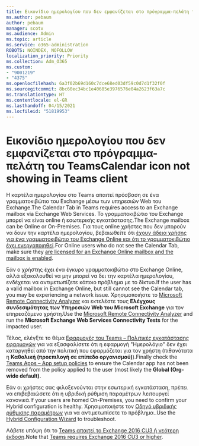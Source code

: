```yaml
---
title: Εικονίδιο ημερολογίου που δεν εμφανίζεται στο πρόγραμμα-πελάτη του Teams
ms.author: pebaum
author: pebaum
manager: scotv
ms.audience: Admin
ms.topic: article
ms.service: o365-administration
ROBOTS: NOINDEX, NOFOLLOW
localization_priority: Priority
ms.collection: Adm_O365
ms.custom:
- "9001219"
- "4375"
ms.openlocfilehash: 6a3f02b69d160c7dce68ed03df59c0d7d1f32f0f
ms.sourcegitcommit: 8bc60ec34bc1e40685e3976576e04a2623f63a7c
ms.translationtype: HT
ms.contentlocale: el-GR
ms.lasthandoff: 04/15/2021
ms.locfileid: "51819953"
---
```

# <a name="calendar-icon-not-showing-in-teams-client"></a><span data-ttu-id="ecfae-102">Εικονίδιο ημερολογίου που δεν εμφανίζεται στο πρόγραμμα-πελάτη του Teams</span><span class="sxs-lookup"><span data-stu-id="ecfae-102">Calendar icon not showing in Teams client</span></span>

<span data-ttu-id="ecfae-103">Η καρτέλα ημερολογίου στο Teams απαιτεί πρόσβαση σε ένα γραμματοκιβώτιο του Exchange μέσω των υπηρεσιών Web του Exchange.</span><span class="sxs-lookup"><span data-stu-id="ecfae-103">The Calendar Tab in Teams requires access to an Exchange mailbox via Exchange Web Services.</span></span> <span data-ttu-id="ecfae-104">Το γραμματοκιβώτιο του Exchange μπορεί να είναι online ή εσωτερικής εγκατάστασης.</span><span class="sxs-lookup"><span data-stu-id="ecfae-104">The Exchange mailbox can be Online or On-Premises.</span></span> <span data-ttu-id="ecfae-105">Για τους online χρήστες που δεν μπορούν να δουν την καρτέλα ημερολογίου, βεβαιωθείτε ότι [έχουν άδεια χρήσης για ένα γραμματοκιβώτιο του Exchange Online και ότι το γραμματοκιβώτιο έχει ενεργοποιηθεί](https://docs.microsoft.com/exchange/recipients-in-exchange-online/create-user-mailboxes).</span><span class="sxs-lookup"><span data-stu-id="ecfae-105">For Online users who do not see the Calendar Tab, make sure they [are licensed for an Exchange Online mailbox and the mailbox is enabled](https://docs.microsoft.com/exchange/recipients-in-exchange-online/create-user-mailboxes).</span></span>

<span data-ttu-id="ecfae-106">Εάν ο χρήστης έχει ένα έγκυρο γραμματοκιβώτιο στο Exchange Online, αλλά εξακολουθεί να μην μπορεί να δει την καρτέλα ημερολογίου, ενδέχεται να αντιμετωπίζετε κάποιο πρόβλημα με το δίκτυο.</span><span class="sxs-lookup"><span data-stu-id="ecfae-106">If the user has a valid mailbox in Exchange Online, but still cannot see the Calendar tab, you may be experiencing a network issue.</span></span> <span data-ttu-id="ecfae-107">Χρησιμοποιήστε το [Microsoft Remote Connectivity Analyzer](https://testconnectivity.microsoft.com/) και εκτελέστε τους **Ελέγχους συνδεσιμότητας των Υπηρεσιών Web του Microsoft Exchange** για τον επηρεαζόμενο χρήστη.</span><span class="sxs-lookup"><span data-stu-id="ecfae-107">Use the [Microsoft Remote Connectivity Analyzer](https://testconnectivity.microsoft.com/) and run the **Microsoft Exchange Web Services Connectivity Tests** for the impacted user.</span></span>

<span data-ttu-id="ecfae-108">Τέλος, ελέγξτε το θέμα [Εφαρμογές του Teams – Πολιτικές εγκατάστασης εφαρμογών](https://admin.teams.microsoft.com/policies/app-setup) για να εξασφαλίσετε ότι η εφαρμογή "Ημερολόγιο" δεν έχει καταργηθεί από την πολιτική που εφαρμόζεται για τον χρήστη (πιθανότατα η **Καθολική (προεπιλογή σε επίπεδο οργανισμού)**).</span><span class="sxs-lookup"><span data-stu-id="ecfae-108">Finally check the [Teams Apps – App setup policies](https://admin.teams.microsoft.com/policies/app-setup) to ensure the Calendar app has not been removed from the policy applied to the user (most likely the **Global (Org-wide default)**.</span></span>

<span data-ttu-id="ecfae-109">Εάν οι χρήστες σας φιλοξενούνται στην εσωτερική εγκατάσταση, πρέπει να επιβεβαιώσετε ότι η υβριδική ρύθμιση παραμέτρων λειτουργεί κανονικά.</span><span class="sxs-lookup"><span data-stu-id="ecfae-109">If your users are homed On-Premises, you need to confirm your Hybrid configuration is healthy.</span></span> <span data-ttu-id="ecfae-110">Χρησιμοποιήστε τον [Οδηγό υβριδικής ρύθμισης παραμέτρων](https://docs.microsoft.com/exchange/hybrid-deployment/hybrid-agent) για να αντιμετωπίσετε το πρόβλημα..</span><span class="sxs-lookup"><span data-stu-id="ecfae-110">Use the [Hybrid Configuration Wizard](https://docs.microsoft.com/exchange/hybrid-deployment/hybrid-agent) to troubleshoot.</span></span>

<span data-ttu-id="ecfae-111">Λάβετε υπόψη ότι το [Teams απαιτεί το Exchange 2016 CU3 ή νεότερη έκδοση](https://docs.microsoft.com/microsoftteams/exchange-teams-interact).</span><span class="sxs-lookup"><span data-stu-id="ecfae-111">Note that [Teams requires Exchange 2016 CU3 or higher](https://docs.microsoft.com/microsoftteams/exchange-teams-interact).</span></span>
